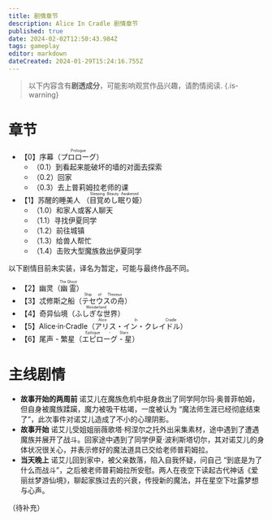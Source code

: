 ```yaml
---
title: 剧情章节
description: Alice In Cradle 剧情章节
published: true
date: 2024-02-02T12:50:43.984Z
tags: gameplay
editor: markdown
dateCreated: 2024-01-29T15:24:16.755Z
---
```


> 以下内容含有**剧透成分**，可能影响观赏作品兴趣，请酌情阅读.
{.is-warning}

# 章节

- 【0】序幕（<ruby>プロローグ<rt>Prologue</rt></ruby>）
  - （0.1）到看起来能破坏的墙的对面去探索
  - （0.2）回家
  - （0.3）去上普莉姆拉老师的课
- 【1】苏醒的睡美人 （<ruby>目覚めし眠り姫<rt>Sleeping Beauty Awakened</rt></ruby>）
  - （1.0）和家人或客人聊天
  - （1.1）寻找伊夏同学
  - （1.2）前往城镇
  - （1.3）给兽人帮忙
  - （1.4）击败大型魔族救出伊夏同学
  
以下剧情目前未实装，译名为暂定，可能与最终作品不同。
- 【2】幽灵（<ruby>幽霊<rt>The Ghost</rt></ruby>）
- 【3】忒修斯之船（<ruby>テセウスの舟<rt>Ship of Theseus</rt></ruby>）
- 【4】奇异仙境（<ruby>ふしぎな世界<rt>Wonderland</rt></ruby>）
- 【5】Alice·in·Cradle（<ruby>アリス・イン・クレイドル<rt>Alice In Cradle</rt></ruby>）
- 【6】尾声 - 繁星（<ruby>エピローグ - 星<rt>Epilogue - Stars</rt></ruby>）

# 主线剧情
- **故事开始的两周前**
  诺艾儿在魔族危机中挺身救出了同学阿尔玛·奥普菲帕姆，但自身被魔族蹂躏，魔力被吸干枯竭，一度被认为 “魔法师生涯已经彻底结束了”，此次事件对诺艾儿造成了不小的心理阴影。
- **故事开始**
  诺艾儿受姐姐丽薇歌塔·柯涅尔之托外出采集素材，途中遇到了遭遇魔族并展开了战斗。回家途中遇到了同学伊夏·波利斯塔切尔，其对诺艾儿的身体状况很关心，并表示修好的魔法道具已交给老师普莉姆拉。
- **当天晚上**
  诺艾儿回到家中，被父亲数落，陷入自我怀疑，问自己 “到底是为了什么而战斗”，之后被老师普莉姆拉所安慰。两人在夜空下读起古代神话《爱丽丝梦游仙境》，聊起家族过去的兴衰，传授新的魔法，并在星空下吐露梦想与心声。
  
（待补充）
